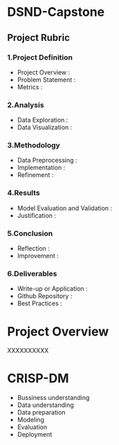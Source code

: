 # DSND-Capstone

## Project Rubric


### 1.Project Definition
- Project Overview : 
- Problem Statement : 
- Metrics : 

### 2.Analysis
- Data Exploration : 
- Data Visualization : 

### 3.Methodology
- Data Preprocessing : 
- Implementation : 
- Refinement : 

### 4.Results
- Model Evaluation and Validation : 
- Justification : 

### 5.Conclusion
- Reflection : 
- Improvement : 

### 6.Deliverables
- Write-up or Application : 
- Github Repository : 
- Best Practices : 

# Project Overview
XXXXXXXXXX 

# CRISP-DM
- Bussiness understanding
- Data understanding
- Data preparation
- Modeling
- Evaluation
- Deployment
